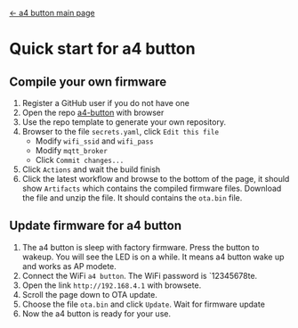 [← a4 button main page](../a4-button.md)

# Quick start for a4 button #

## Compile your own firmware ##

1. Register a GitHub user if you do not have one
1. Open the repo [a4-button](https://github.com/AprilBrother/a4-button) with browser
1. Use the repo template to generate your own repository.
1. Browser to the file `secrets.yaml`, click `Edit this file`
   * Modify `wifi_ssid` and `wifi_pass` 
   * Modify `mqtt_broker`
   * Click `Commit changes...`
1. Click `Actions` and wait the build finish
1. Click the latest workflow and browse to the bottom of the page, it should show `Artifacts` which contains the compiled firmware files. Download the file and unzip the file. It should contains the `ota.bin` file.
   
## Update firmware for a4 button ##

1. The a4 button is sleep with factory firmware. Press the button to wakeup. You will see the LED is on a while. It means a4 button wake up and works as AP modete. 
1. Connect the WiFi `a4 button`. The WiFi password is `12345678te. 
1. Open the link `http://192.168.4.1` with browsete. 
1. Scroll the page down to OTA update. 
1. Choose the file `ota.bin` and click `Update`. Wait for firmware update
1. Now the a4 button is ready for your use.  

